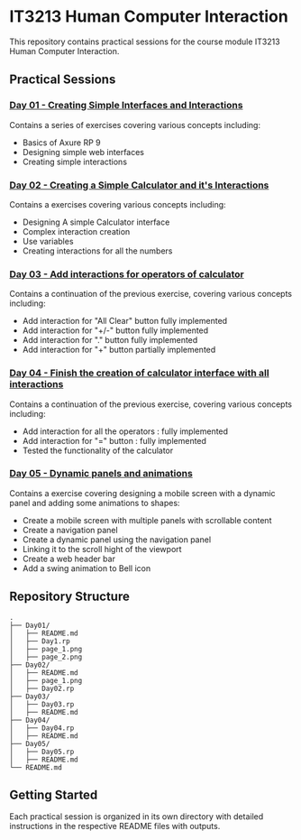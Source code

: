 # IT3213 Human Computer Interaction

This repository contains practical sessions for the course module IT3213 Human Computer Interaction.

## Practical Sessions

### [Day 01 - Creating Simple Interfaces and Interactions](Day01/README.md)
Contains a series of exercises covering various concepts including:
- Basics of Axure RP 9
- Designing simple web interfaces
- Creating simple interactions

### [Day 02 - Creating  a Simple Calculator and it's Interactions](Day02/README.md)
Contains a exercises covering various concepts including:
- Designing A simple Calculator interface
- Complex interaction creation
- Use variables
- Creating interactions for all the numbers

### [Day 03 - Add interactions for operators of calculator](Day03/README.md)
Contains a continuation of the previous exercise, covering various concepts including:
- Add interaction for "All Clear" button fully implemented
- Add interaction for "+/-" button fully implemented
- Add interaction for "." button fully implemented
- Add interaction for "+" button partially implemented

### [Day 04 - Finish the creation of calculator interface with all interactions](Day04/README.md)
Contains a continuation of the previous exercise, covering various concepts including:
- Add interaction for all the operators : fully implemented
- Add interaction for "=" button : fully implemented
- Tested the functionality of the calculator

### [Day 05 - Dynamic panels and animations](Day05/README.md)
Contains a exercise covering designing a mobile screen with a dynamic panel and adding some animations to shapes:
- Create a mobile screen with multiple panels with scrollable content
- Create a navigation panel
- Create a dynamic panel using the navigation panel
- Linking it to the scroll hight of the viewport
- Create a web header bar
- Add a swing animation to Bell icon

## Repository Structure
```
.
├── Day01/
│   ├── README.md
│   ├── Day1.rp
│   ├── page_1.png
│   ├── page_2.png
├── Day02/
│   ├── README.md
│   ├── page_1.png
│   ├── Day02.rp
├── Day03/
│   ├── Day03.rp
│   ├── README.md
├── Day04/
│   ├── Day04.rp
│   ├── README.md
├── Day05/
│   ├── Day05.rp
│   ├── README.md
└── README.md
```

## Getting Started
Each practical session is organized in its own directory with detailed instructions in the respective README files with outputs.
